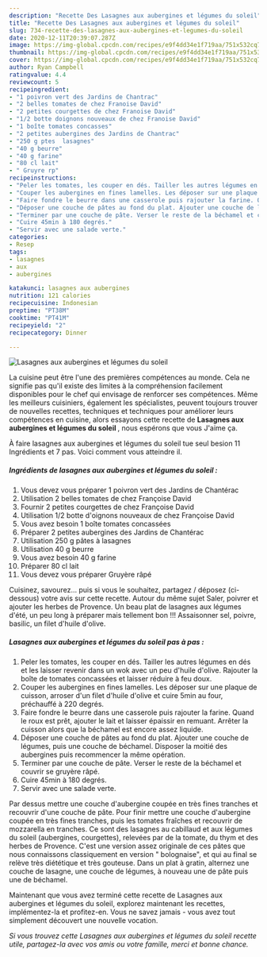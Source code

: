 ```yaml
---
description: "Recette Des Lasagnes aux aubergines et légumes du soleil"
title: "Recette Des Lasagnes aux aubergines et légumes du soleil"
slug: 734-recette-des-lasagnes-aux-aubergines-et-legumes-du-soleil
date: 2020-12-11T20:39:07.287Z
image: https://img-global.cpcdn.com/recipes/e9f4dd34e1f719aa/751x532cq70/lasagnes-aux-aubergines-et-legumes-du-soleil-photo-principale-de-la-recette.jpg
thumbnail: https://img-global.cpcdn.com/recipes/e9f4dd34e1f719aa/751x532cq70/lasagnes-aux-aubergines-et-legumes-du-soleil-photo-principale-de-la-recette.jpg
cover: https://img-global.cpcdn.com/recipes/e9f4dd34e1f719aa/751x532cq70/lasagnes-aux-aubergines-et-legumes-du-soleil-photo-principale-de-la-recette.jpg
author: Ryan Campbell
ratingvalue: 4.4
reviewcount: 5
recipeingredient:
- "1 poivron vert des Jardins de Chantrac"
- "2 belles tomates de chez Franoise David"
- "2 petites courgettes de chez Franoise David"
- "1/2 botte doignons nouveaux de chez Franoise David"
- "1 boîte tomates concasses"
- "2 petites aubergines des Jardins de Chantrac"
- "250 g ptes  lasagnes"
- "40 g beurre"
- "40 g farine"
- "80 cl lait"
- " Gruyre rp"
recipeinstructions:
- "Peler les tomates, les couper en dés. Tailler les autres légumes en dés et les laisser revenir dans un wok avec un peu d&#39;huile d&#39;olive. Rajouter la boîte de tomates concassées et laisser réduire à feu doux."
- "Couper les aubergines en fines lamelles. Les déposer sur une plaque de cuisson, arroser d&#39;un filet d&#39;huile d&#39;olive et cuire 5min au four, préchauffé à 220 degrés."
- "Faire fondre le beurre dans une casserole puis rajouter la farine. Quand le roux est prêt, ajouter le lait et laisser épaissir en remuant. Arrêter la cuisson alors que la béchamel est encore assez liquide."
- "Déposer une couche de pâtes au fond du plat. Ajouter une couche de légumes, puis une couche de béchamel. Disposer la moitié des aubergines puis recommencer la même opération."
- "Terminer par une couche de pâte. Verser le reste de la béchamel et couvrir se gruyère râpé."
- "Cuire 45min à 180 degrés."
- "Servir avec une salade verte."
categories:
- Resep
tags:
- lasagnes
- aux
- aubergines

katakunci: lasagnes aux aubergines 
nutrition: 121 calories
recipecuisine: Indonesian
preptime: "PT38M"
cooktime: "PT41M"
recipeyield: "2"
recipecategory: Dinner

---
```



![Lasagnes aux aubergines et légumes du soleil](https://img-global.cpcdn.com/recipes/e9f4dd34e1f719aa/751x532cq70/lasagnes-aux-aubergines-et-legumes-du-soleil-photo-principale-de-la-recette.jpg)

La cuisine peut être l'une des premières compétences au monde. Cela ne signifie pas qu'il existe des limites à la compréhension facilement disponibles pour le chef qui envisage de renforcer ses compétences. Même les meilleurs cuisiniers, également les spécialistes, peuvent toujours trouver de nouvelles recettes, techniques et techniques pour améliorer leurs compétences en cuisine, alors essayons cette recette de <strong> Lasagnes aux aubergines et légumes du soleil </strong>, nous espérons que vous J'aime ça.

<!--inarticleads1-->

À faire lasagnes aux aubergines et légumes du soleil tue seul besion 11 Ingrédients et 7 pas. Voici comment vous atteindre il.

##### Ingrédients de lasagnes aux aubergines et légumes du soleil :

1. Vous devez vous préparer 1 poivron vert des Jardins de Chantérac
1. Utilisation 2 belles tomates de chez Françoise David
1. Fournir 2 petites courgettes de chez Françoise David
1. Utilisation 1/2 botte d&#39;oignons nouveaux de chez Françoise David
1. Vous avez besoin 1 boîte tomates concassées
1. Préparer 2 petites aubergines des Jardins de Chantérac
1. Utilisation 250 g pâtes à lasagnes
1. Utilisation 40 g beurre
1. Vous avez besoin 40 g farine
1. Préparer 80 cl lait
1. Vous devez vous préparer  Gruyère râpé


Cuisinez, savourez… puis si vous le souhaitez, partagez / déposez (ci-dessous) votre avis sur cette recette. Autour du même sujet Saler, poivrer et ajouter les herbes de Provence. Un beau plat de lasagnes aux légumes d&#39;été, un peu long à préparer mais tellement bon !!! Assaisonner sel, poivre, basilic, un filet d&#39;huile d&#39;olive. 

<!--inarticleads2-->

##### Lasagnes aux aubergines et légumes du soleil pas à pas :

1. Peler les tomates, les couper en dés. Tailler les autres légumes en dés et les laisser revenir dans un wok avec un peu d&#39;huile d&#39;olive. Rajouter la boîte de tomates concassées et laisser réduire à feu doux.
1. Couper les aubergines en fines lamelles. Les déposer sur une plaque de cuisson, arroser d&#39;un filet d&#39;huile d&#39;olive et cuire 5min au four, préchauffé à 220 degrés.
1. Faire fondre le beurre dans une casserole puis rajouter la farine. Quand le roux est prêt, ajouter le lait et laisser épaissir en remuant. Arrêter la cuisson alors que la béchamel est encore assez liquide.
1. Déposer une couche de pâtes au fond du plat. Ajouter une couche de légumes, puis une couche de béchamel. Disposer la moitié des aubergines puis recommencer la même opération.
1. Terminer par une couche de pâte. Verser le reste de la béchamel et couvrir se gruyère râpé.
1. Cuire 45min à 180 degrés.
1. Servir avec une salade verte.


Par dessus mettre une couche d&#39;aubergine coupée en très fines tranches et recouvrir d&#39;une couche de pâte. Pour finir mettre une couche d&#39;aubergine coupée en très fines tranches, puis les tomates fraîches et recouvrir de mozzarella en tranches. Ce sont des lasagnes au cabillaud et aux légumes du soleil (aubergines, courgettes), relevées par de la tomate, du thym et des herbes de Provence. C&#39;est une version assez originale de ces pâtes que nous connaissons classiquement en version &#34; bolognaise&#34;, et qui au final se relève très diététique et très gouteuse. Dans un plat à gratin, alternez une couche de lasagne, une couche de légumes, à nouveau une de pâte puis une de béchamel. 

<!--inarticleads1-->

<p>
Maintenant que vous avez terminé cette recette de Lasagnes aux aubergines et légumes du soleil, explorez maintenant les recettes, implémentez-la et profitez-en. Vous ne savez jamais - vous avez tout simplement découvert une nouvelle vocation.
</p>

<p>
<i>Si vous trouvez cette Lasagnes aux aubergines et légumes du soleil recette utile, partagez-la avec vos amis ou votre famille, merci et bonne chance.</i>
</p>

